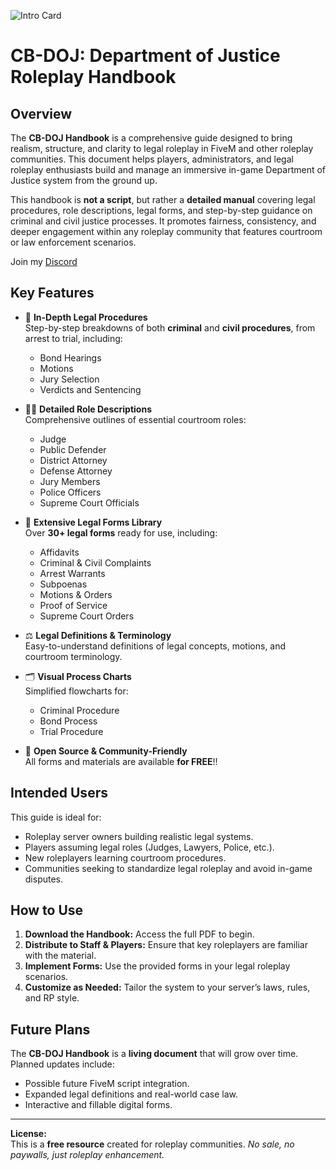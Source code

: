 ![Intro Card](https://docs.coolbrad.com/images/README/CB-DOJForms.png)

# CB-DOJ: Department of Justice Roleplay Handbook  

## Overview

The **CB-DOJ Handbook** is a comprehensive guide designed to bring realism, structure, and clarity to legal roleplay in FiveM and other roleplay communities. This document helps players, administrators, and legal roleplay enthusiasts build and manage an immersive in-game Department of Justice system from the ground up.

This handbook is **not a script**, but rather a **detailed manual** covering legal procedures, role descriptions, legal forms, and step-by-step guidance on criminal and civil justice processes. It promotes fairness, consistency, and deeper engagement within any roleplay community that features courtroom or law enforcement scenarios.

Join my [Discord](https://discord.gg/MVFK7BAf)


## Key Features

- 📜 **In-Depth Legal Procedures**  
  Step-by-step breakdowns of both **criminal** and **civil procedures**, from arrest to trial, including:
  - Bond Hearings
  - Motions
  - Jury Selection
  - Verdicts and Sentencing

- 👨‍⚖️ **Detailed Role Descriptions**  
  Comprehensive outlines of essential courtroom roles:
  - Judge
  - Public Defender
  - District Attorney
  - Defense Attorney
  - Jury Members
  - Police Officers
  - Supreme Court Officials

- 📝 **Extensive Legal Forms Library**  
  Over **30+ legal forms** ready for use, including:
  - Affidavits
  - Criminal & Civil Complaints
  - Arrest Warrants
  - Subpoenas
  - Motions & Orders
  - Proof of Service
  - Supreme Court Orders

- ⚖️ **Legal Definitions & Terminology**  
  Easy-to-understand definitions of legal concepts, motions, and courtroom terminology.

- 🗂 **Visual Process Charts**  
  Simplified flowcharts for:
  - Criminal Procedure
  - Bond Process
  - Trial Procedure

- 🔗 **Open Source & Community-Friendly**  
  All forms and materials are available **for FREE**!!


## Intended Users

This guide is ideal for:
- Roleplay server owners building realistic legal systems.
- Players assuming legal roles (Judges, Lawyers, Police, etc.).
- New roleplayers learning courtroom procedures.
- Communities seeking to standardize legal roleplay and avoid in-game disputes.

## How to Use

1. **Download the Handbook:** Access the full PDF to begin.
2. **Distribute to Staff & Players:** Ensure that key roleplayers are familiar with the material.
3. **Implement Forms:** Use the provided forms in your legal roleplay scenarios.
4. **Customize as Needed:** Tailor the system to your server’s laws, rules, and RP style.


## Future Plans

The **CB-DOJ Handbook** is a **living document** that will grow over time. Planned updates include:
- Possible future FiveM script integration.
- Expanded legal definitions and real-world case law.
- Interactive and fillable digital forms.

---

**License:**  
This is a **free resource** created for roleplay communities.
*No sale, no paywalls, just roleplay enhancement.*

